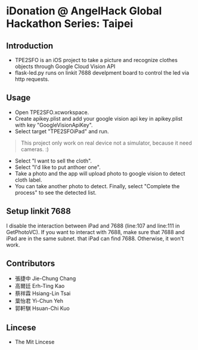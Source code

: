 # iDonation @ AngelHack Global Hackathon Series: Taipei

## Introduction
- TPE2SFO is an iOS project to take a picture and recognize clothes objects through Google Cloud Vision API
- flask-led.py runs on linkit 7688 develpment board to control the led via http requests.

## Usage
- Open TPE2SFO.xcworkspace.
- Create apikey.plist and add your google vision api key in apikey.plist with key "GoogleVisionApiKey".
- Select target "TPE2SFOiPad" and run.
> This project only work on real device not a simulator, because it need cameras. :)
- Select "I want to sell the cloth".
- Select "I'd like to put anthoer one".
- Take a photo and the app will upload photo to google vision to detect cloth label.
- You can take another photo to detect. Finally, select "Complete the process" to see the detected list.

## Setup linkit 7688 
I disable the interaction between iPad and 7688 (line:107 and line:111 in GetPhotoVC). If you want to interact with 7688, make sure that 7688 and iPad are in the same subnet. that iPad can find 7688. Otherwise, it won't work.


## Contributors
- 張捷中 Jie-Chung Chang
- 高爾廷 Erh-Ting Kao
- 蔡祥霖 Hsiang-Lin Tsai
- 葉怡君 Yi-Chun Yeh
- 郭軒騏 Hsuan-Chi Kuo
## Lincese 

- The Mit Lincese
